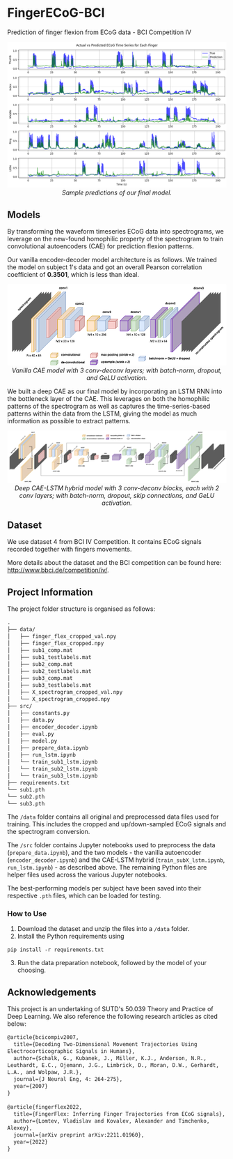 # FingerECoG-BCI

Prediction of finger flexion from ECoG data - BCI Competition IV

<p align="center">
    <img src="assets/model-output.png" alt="Final model predictions">
    <em>Sample predictions of our final model.</em>
</p>

## Models

By transforming the waveform timeseries ECoG data into spectrograms, we leverage on the new-found homophilic property of the spectrogram to train convolutional autoencoders (CAE) for prediction flexion patterns.

Our vanilla encoder-decoder model architecture is as follows. We trained the model on subject 1's data and got an overall Pearson correlation coefficient of **0.3501**, which is less than ideal.

<p align="center">
    <img src="assets/VanillaEncoderDecoder.png" alt="Vanilla CAE model">
    <em>Vanilla CAE model with 3 conv-deconv layers; with batch-norm, dropout, and GeLU activation.</em>
</p>

We built a deep CAE as our final model by incorporating an LSTM RNN into the bottleneck layer of the CAE. This leverages on both the homophilic patterns of the spectrogram as well as captures the time-series-based patterns within the data from the LSTM, giving the model as much information as possible to extract patterns.

<p align="center">
    <img src="assets/CAE-LSTM.png" alt="Deep CAE-LSTM model">
    <em>Deep CAE-LSTM hybrid model with 3 conv-deconv blocks, each with 2 conv layers; with batch-norm, dropout, skip connections, and GeLU activation.</em>
</p>

## Dataset

We use dataset 4 from BCI IV Competition. It contains ECoG signals recorded together with fingers movements.

More details about the dataset and the BCI competition can be found here: http://www.bbci.de/competition/iv/.

## Project Information

The project folder structure is organised as follows:

```text
.
├── data/
│   ├── finger_flex_cropped_val.npy
│   ├── finger_flex_cropped.npy
│   ├── sub1_comp.mat
│   ├── sub1_testlabels.mat
│   ├── sub2_comp.mat
│   ├── sub2_testlabels.mat
│   ├── sub3_comp.mat
│   ├── sub3_testlabels.mat
│   ├── X_spectrogram_cropped_val.npy
│   └── X_spectrogram_cropped.npy
├── src/
│   ├── constants.py
│   ├── data.py
│   ├── encoder_decoder.ipynb
│   ├── eval.py
│   ├── model.py
│   ├── prepare_data.ipynb
│   ├── run_lstm.ipynb
│   └── train_sub1_lstm.ipynb
│   └── train_sub2_lstm.ipynb
│   └── train_sub3_lstm.ipynb
├── requirements.txt
└── sub1.pth
└── sub2.pth
└── sub3.pth
```

The `/data` folder contains all original and preprocessed data files used for training. This includes the cropped and up/down-sampled ECoG signals and the spectrogram conversion.

The `/src` folder contains Jupyter notebooks used to preprocess the data (`prepare_data.ipynb`), and the two models - the vanilla autoencoder (`encoder_decoder.ipynb`) and the CAE-LSTM hybrid (`train_subX_lstm.ipynb`, `run_lstm.ipynb`) - as described above. The remaining Python files are helper files used across the various Jupyter notebooks.

The best-performing models per subject have been saved into their respective `.pth` files, which can be loaded for testing.

### How to Use

1. Download the dataset and unzip the files into a `/data` folder.
2. Install the Python requirements using

```shell
pip install -r requirements.txt
```

3. Run the data preparation notebook, followed by the model of your choosing.

## Acknowledgements

This project is an undertaking of SUTD's 50.039 Theory and Practice of Deep Learning. We also reference the following research articles as cited below:

```
@article{bcicompiv2007,
  title={Decoding Two-Dimensional Movement Trajectories Using Electrocorticographic Signals in Humans},
  author={Schalk, G., Kubanek, J., Miller, K.J., Anderson, N.R., Leuthardt, E.C., Ojemann, J.G., Limbrick, D., Moran, D.W., Gerhardt, L.A., and Wolpaw, J.R.},
  journal={J Neural Eng, 4: 264-275},
  year={2007}
}

@article{fingerflex2022,
  title={FingerFlex: Inferring Finger Trajectories from ECoG signals},
  author={Lomtev, Vladislav and Kovalev, Alexander and Timchenko, Alexey},
  journal={arXiv preprint arXiv:2211.01960},
  year={2022}
}
```
